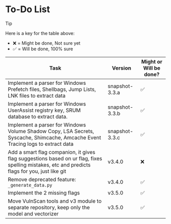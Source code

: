 # To-Do List

> [!TIP]
> Here is a key for the table above:
> - ❌ = Might be done, Not sure yet
> - ✅ = Will be done, 100% sure

| Task                                                                                                                                           | Version        | Might or Will be done? |
|------------------------------------------------------------------------------------------------------------------------------------------------|----------------|------------------------|
| Implement a parser for Windows Prefetch files, Shellbags, Jump Lists, LNK files to extract data                                                | snapshot-3.3.a | ✅                      |
| Implement a parser for Windows UserAssist registry key, SRUM database to extract data.                                                         | snapshot-3.3.b | ✅                      |
| Implement a parser for Windows Volume Shadow Copy, LSA Secrets, Syscache, Shimcache, Amcache Event Tracing logs to extract data                | snapshot-3.3.c | ✅                      |
| Add a smart flag companion, it gives flag suggestions based on ur flag, fixes spelling mistakes, etc and predicts flags for you, just like git | v3.4.0         | ❌                      |
| Remove deprecated feature: `_generate_data.py`                                                                                                 | v3.4.0         | ✅                      |
| Implement the 2 missing flags                                                                                                                  | v3.5.0         | ✅                      |
| Move VulnScan tools and v3 module to separate repository, keep only the model and vectorizer                                                   | v3.5.0         | ✅                      |

